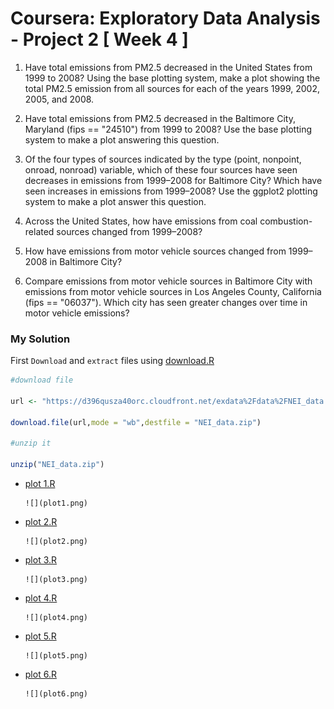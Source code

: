 # Coursera: Exploratory Data Analysis - Project 2 [ Week 4 ]

1. Have total emissions from PM2.5 decreased in the United States from 1999 to 2008? Using the base plotting system, make a plot showing the total PM2.5 emission from all sources for each of the years 1999, 2002, 2005, and 2008.

2. Have total emissions from PM2.5 decreased in the Baltimore City, Maryland (fips == "24510") from 1999 to 2008? Use the base plotting system to make a plot answering this question.

3. Of the four types of sources indicated by the type (point, nonpoint, onroad, nonroad) variable, which of these four sources have seen decreases in emissions from 1999–2008 for Baltimore City? Which have seen increases in emissions from 1999–2008? Use the ggplot2 plotting system to make a plot answer this question.

4. Across the United States, how have emissions from coal combustion-related sources changed from 1999–2008?

5. How have emissions from motor vehicle sources changed from 1999–2008 in Baltimore City?

6. Compare emissions from motor vehicle sources in Baltimore City with emissions from motor vehicle sources in Los Angeles County, California (fips == "06037"). Which city has seen greater changes over time in motor vehicle emissions?

### My Solution

First `Download` and `extract` files using [download.R](download.R)

```R
#download file

url <- "https://d396qusza40orc.cloudfront.net/exdata%2Fdata%2FNEI_data.zip"

download.file(url,mode = "wb",destfile = "NEI_data.zip")

#unzip it

unzip("NEI_data.zip")


```

- [plot 1.R](plot1.R) 
  
      ![](plot1.png)
      
- [plot 2.R](plot2.R)  

      ![](plot2.png)
      
- [plot 3.R](plot3.R)  

      ![](plot3.png)
      
- [plot 4.R](plot4.R)  

      ![](plot4.png)
      
- [plot 5.R](plot5.R)  

      ![](plot5.png)
      
- [plot 6.R](plot6.R)  

      ![](plot6.png)
